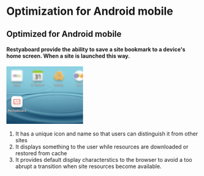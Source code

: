 # Optimization for Android mobile

## Optimized for Android mobile

#### Restyaboard provide the ability to save a site bookmark to a device's home screen. When a site is launched this way.

![[Image: Optimized for Android mobile]](android_mobile.png "Optimized for Android mobile")

1.  It has a unique icon and name so that users can distinguish it from other sites
2.  It displays something to the user while resources are downloaded or restored from cache
3.  It provides default display characterstics to the browser to avoid a too abrupt a transition when site resources become available.